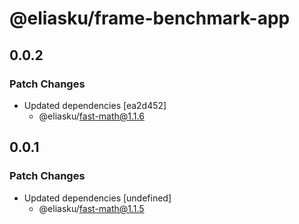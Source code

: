 # @eliasku/frame-benchmark-app

## 0.0.2

### Patch Changes

- Updated dependencies [ea2d452]
  - @eliasku/fast-math@1.1.6

## 0.0.1

### Patch Changes

- Updated dependencies [undefined]
  - @eliasku/fast-math@1.1.5
